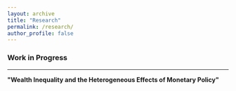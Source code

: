 ```yaml
---
layout: archive
title: "Research"
permalink: /research/
author_profile: false
---
```


### Work in Progress
---

**"Wealth Inequality and the Heterogeneous Effects of Monetary Policy"**<br>
    <br>
    
    
  <br>
    <br>
      <br>
        <br>
          <br>
            <br>
              <br>
                <br>
                  <br>
                    <br>

